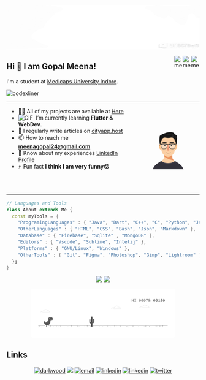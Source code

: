 [![MasterHead ](https://github.com/CodexLiner/codexliner/blob/main/images/width-100-unscreen.gif)](cityapp.host)

<div style="text-align: right"></div>

<a href="https://www.linkedin.com/in/meenagopal24/" target="blank"><img align="right" src="https://cdn.jsdelivr.net/npm/simple-icons@3.0.1/icons/linkedin.svg" alt="meenagopa24" height="30" width="22px" /></a>
<a href="https://fb.com/meenagopal24" target="blank"><img align="right" src="https://cdn.jsdelivr.net/npm/simple-icons@3.0.1/icons/facebook.svg" alt="meenagopal24" height="30" width="22px" /></a>
<a href="https://instagram.com/meenagopal24" target="blank"><img align="right" src="https://cdn.jsdelivr.net/npm/simple-icons@3.0.1/icons/instagram.svg" alt="meenagopal24" height="30" width="22px" /></a>

## Hi 👋 I am Gopal Meena!

I'm a student at [Medicaps University Indore](https://www.medicaps.ac.in).

<p align="left"> <img src="https://komarev.com/ghpvc/?username=codexliner&label=Profile%20views&color=0e75b6&style=flat" alt="codexliner" /> </p>
<table>
    <tbody border="0" cellspacing="0" cellpadding="0">
        <tr  style="width:70%">
           <td rowspan=6>
              
- 👨‍💻 All of my projects are available at [Here](https://linktr.ee/meenagopal24)
- <img alt="GIF" src="https://github.com/SP-XD/SP-XD/blob/main/images/Developer.gif" width="25" /> &nbsp;I’m currently learning **Flutter & WebDev**. <img width="0%" align="right" alt="Github Image" src="https://t3.ftcdn.net/jpg/03/76/74/78/360_F_376747823_L8il80K6c2CM1lnPYJhhJZQNl6ynX1yj.jpg" />
- 📝 I regularly write articles on [cityapp.host](cityapp.host)
- 📫 How to reach me **meenagopal24@gmail.com**
- 📄 Know about my experiences [LinkedIn Profile](https://www.linkedin.com/in/meenagopal24/)
- ⚡ Fun fact **I think I am very funny😜**
          </td>
        </tr>
        <tr>
            <td> <img width="300" align="right" alt="Github Image" src="https://github.com/CodexLiner/codexliner/blob/main/images/me.gif?raw=true" /></td>
        </tr>
    </tbody>
</table>

<!-- <h3 align="left">Connect with me:</h3>
<p align="left">
<a href="https://www.linkedin.com/in/meenagopal24/" target="blank"><img align="center" src="https://cdn.jsdelivr.net/npm/simple-icons@3.0.1/icons/linkedin.svg" alt="meenagopa24" height="30" width="40" /></a>
<a href="https://fb.com/meenagopal24" target="blank"><img align="center" src="https://cdn.jsdelivr.net/npm/simple-icons@3.0.1/icons/facebook.svg" alt="meenagopal24" height="30" width="40" /></a>
<a href="https://instagram.com/meenagopal24" target="blank"><img align="center" src="https://cdn.jsdelivr.net/npm/simple-icons@3.0.1/icons/instagram.svg" alt="meenagopal24" height="30" width="40" /></a>
</p> -->

```dart
// Languages and Tools
class About extends Me {
  const myTools = {
    "ProgramingLanguages" : { "Java", "Dart", "C++", "C", "Python", "Javascript" },
    "OtherLanguages" : { "HTML", "CSS", "Bash", "Json", "Markdown" },
    "Database" : { "Firebase", "Sqlite" , "MongoDB" },
    "Editors" : { "Vscode", "Sublime", "Intelij" },
    "Platforms" : { "GNU/Linux", "Windows" },
    "OtherTools" : { "Git", "Figma", "Photoshop", "Gimp", "Lightroom" }
  };
}
```

<p align = "center">
  <img src = "https://github-readme-stats.vercel.app/api?username=codexliner&show_icons=true&theme=bear&hide_border=fals" width = 400>
  <img src = "https://github-readme-streak-stats.herokuapp.com?user=codexliner&theme=bear&hide_border=false" width = 400>
</p>
<!-- <hr></hr> -->
<div align="center" width="50">
<img src="https://github.com/CodexLiner/codexliner/blob/main/images/dino_rounded.gif?raw=true" href="https://github.com/SP-XD" width="75%"/><br>
<!-- <img src="https://github.com/SP-XD/SP-XD/blob/main/images/this_page_is.gif?raw=true"  width="40%"/> -->
</div>

## Links

<p align="center">
  <a href="https://blog.meenagopal24.me/"><img src="https://img.icons8.com/fluent/32/000000/domain.png" alt="darkwood"/></a>
  <a href= "https://dev.to/https://dev.to/mg24"><img src="https://img.icons8.com/windows/32/000000/dev.png"/></a>
  <a href="mailto:meenagopal24@gmail.com"><img src="https://img.icons8.com/color/32/000000/gmail.png" alt="email"/></a>
  <a href="https://www.linkedin.com/in/meenagopal24"><img src="https://img.icons8.com/color/32/000000/linkedin.png" alt="linkedin"/></a>
   <a href="https://www.instagram.com/in/meenagopal24"><img src="https://img.icons8.com/color/32/000000//instagram-new.png" alt="linkedin"/></a>
  <a href="https://twitter.com/meenagopal24"><img src="https://img.icons8.com/color/32/000000/twitter-squared.png" alt="twitter"/></a>
</p>
